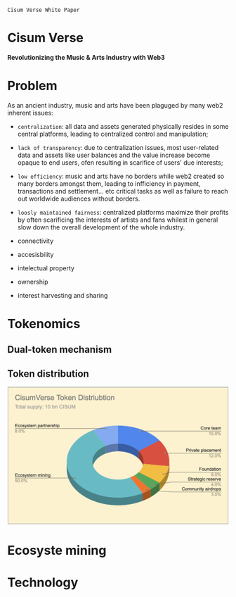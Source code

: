 `Cisum Verse White Paper`

# Cisum Verse
**Revolutionizing the Music & Arts Industry with Web3**


# Problem

As an ancient industry, music and arts have been plaguged by many web2 inherent issues:
- `centralization`: all data and assets generated physically resides in some central platforms, leading to centralized control and manipulation;
- `lack of transparency`: due to centralization issues, most user-related data and assets like user balances and the value increase become opaque to end users, ofen resulting in scarifice of users' due interests;
- `low efficiency`: music and arts have no borders while web2 created so many borders amongst them, leading to infficiency in payment, transactions and settlement... etc critical tasks as well as failure to reach out worldwide audiences without borders.
- `loosly maintained fairness`: centralized platforms maximize their profits by often scarificing the interests of artists and fans whilest in general slow down the overall development of the whole industry.

- connectivity
- accesisbility
- intelectual property
- ownership
- interest harvesting and sharing

# Tokenomics

## Dual-token mechanism

## Token distribution
<img src="./resources/csm-token-distribution.png" width=600 />

# Ecosyste mining

# Technology

